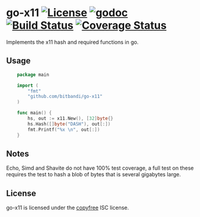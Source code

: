 go-x11 [![License](https://img.shields.io/badge/license-ISC-blue.svg)](https://github.com/bitbandi/go-x11/blob/master/license.md) [![godoc](https://img.shields.io/badge/go-documentation-blue.svg)](https://godoc.org/github.com/bitbandi/go-x11) [![Build Status](https://travis-ci.org/bitbandi/go-x11.svg?branch=master)](https://travis-ci.org/bitbandi/go-x11) [![Coverage Status](https://coveralls.io/repos/github/bitbandi/go-x11/badge.svg?branch=master)](https://coveralls.io/github/bitbandi/go-x11?branch=master)
======

Implements the x11 hash and required functions in go.


Usage
-----

```go
	package main

	import (
		"fmt"
		"github.com/bitbandi/go-x11"
	)

	func main() {
		hs, out := x11.New(), [32]byte{}
		hs.Hash([]byte("DASH"), out[:])
		fmt.Printf("%x \n", out[:])
	}
```


Notes
-----

Echo, Simd and Shavite do not have 100% test coverage, a full test on these
requires the test to hash a blob of bytes that is several gigabytes large.


License
-------

go-x11 is licensed under the [copyfree](http://copyfree.org) ISC license.
